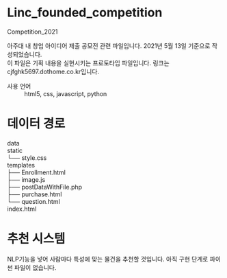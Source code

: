 # Linc_founded_competition
Competition_2021

<p> 아주대 내 창업 아이디어 제출 공모전 관련 파일입니다. 2021년 5월 13일 기준으로 작성되었습니다.<br> 이 파일은 기획 내용을 실현시키는 프로토타입 파일입니다. 링크는 cjfghk5697.dothome.co.kr입니다.</p>
<dl>
  <dt>사용 언어</dt>
  <dd>html5, css, javascript, python</dd>
</dl>

# 데이터 경로
data<br>
    static<br>
      └── style.css<br>
templates<br>
  ├── Enrollment.html<br>
  ├── image.js<br>
  ├── postDataWithFile.php<br>
  ├── purchase.html<br>
  └── question.html<br>
index.html<br>

# 추천 시스템
<p>NLP기능을 넣어 사람마다 특성에 맞는 물건을 추천할 것입니다. 아직 구현 단계로 파이썬 파일이 없습니다.</p>
